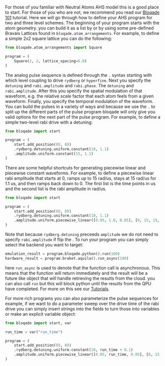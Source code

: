 
For those of you familiar with Neutral Atoms AHS model this is a good place to start. For those of you who are not, we recommend you read our [Bloqade 101](bloqade_101.md) tutorial. Here we will go through how to define your AHS program for two and three level schemes. The beginning of your program starts with the atom geometry. you can build it as a list by or by using some pre-defined Bravais Lattices found in `bloqade.atom_arrangements`. For example, to define a simple 2x2 square lattice you can do the following:

```python
from bloqade.atom_arrangements import Square

program = (
    Square(2, 2, lattice_spacing=6.0)
)
```
The analog pulse sequence is defined through the `.` syntax starting with which level coupling to drive `rydberg` or `hyperfine`. Next you specify the `detuning` and `rabi.amplitude` and `rabi.phase`. The `detuning` and `rabi.amplitude`. After this you specify the spatial modulation of that waveform, e.g. the relative scale factor that each atom feels from a given waveform. Finally, you specify the temporal modulation of the waveform. You can build the pulses in a variety of ways and because we use the `.` to split up the different parts of the pulse program bloqade will only give you valid options for the next part of the pulse program. For example, to define a simple two-level rabi drive with a detuning:

```python
from bloqade import start

program = (
    start.add_position((0, 0))
    .rydberg.detuning.uniform.constant(10, 1.1)
    .amplitude.uniform.constant(15, 1.1)
)
```

There are some helpful shortcuts for generating piecewise linear and piecewise constant waveforms. For example, to define a piecewise linear rabi amplitude that starts at 0, ramps up to 15 rad/us, stays at 15 rad/us for 1.1 us, and then ramps back down to 0. The first list is the time points in us and the second list is the rabi amplitude in rad/us.

```python
from bloqade import start

program = (
    start.add_position((0, 0))
    .rydberg.detuning.uniform.constant(10, 1.1)
    .amplitude.uniform.piecewise_linear([0.05, 1.0, 0.05], [0, 15, 15, 0])
)
```

Note that because `rydberg.detuning` preceeds `amplitude` we do not need to specify `rabi.amplitude` if flip the . To run your program you can simply select the backend you want to target:

```python
emulation_result = program.bloqade.python().run(100)
hardware_result = program.braket.aquila().run_async(100)
```
here `run_async` is used to denote that the function call is asynchronous. This means that the function will return immediately and the result will be a future like object that will handle retrieving the results from the cloud. you can also call `run` but this will block python until the results from the QPU have completed. For more on this see our [Tutorials](https://queracomputing.github.io/bloqade-python-examples/latest/). 

For more rich programs you can also parameterize the pulse sequences for example, if we want to do a parameter sweep over the drive time of the rabi drive you can simply insert strings into the fields to turn those into variables or make an explicit variable object:

```python
from bloqade import start, var

run_time = var("run_time")

program = (
    start.add_position((0, 0))
    .rydberg.detuning.uniform.constant(10, run_time + 0.1)
    .amplitude.uniform.piecewise_linear([0.05, run_time, 0.05], [0, 15, 15, 0])
)
```

